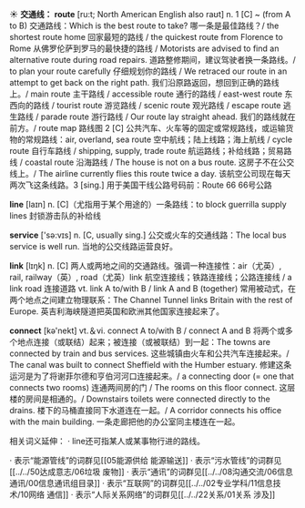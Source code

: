 ☀ <span class="category">**交通线：**</span>
<span class="vocabulary">**route**</span> [ru:t; North American English also raʊt]
<span class="definition">n. 1 [C] ~ (from A to B) 交通路线：</span>Which is the best route to take? 哪一条是最佳路线？/ the shortest route home 回家最短的路线 / the quickest route from Florence to Rome 从佛罗伦萨到罗马的最快捷的路线 / Motorists are advised to find an alternative route during road repairs. 道路整修期间，建议驾驶者换一条路线。/ to plan your route carefully 仔细规划你的路线 / We retraced our route in an attempt to get back on the right path. 我们沿原路返回，想回到正确的路线上。/ main route 主干路线 / accessible route 通行的路线 / east-west route 东西向的路线 / tourist route 游览路线 / scenic route 观光路线 / escape route 逃生路线 / parade route 游行路线 / Our route lay straight ahead. 我们的路线就在前方。/ route map 路线图 <span class="definition">2 [C] 公共汽车、火车等的固定或常规路线，或运输货物的常规路线：</span>air, overland, sea route 空中航线；陆上线路；海上航线 / cycle route 自行车路线 / shipping, supply, trade route 航运路线；补给线路；贸易路线 / coastal route 沿海路线 / The house is not on a bus route. 这房子不在公交线上。/ The airline currently flies this route twice a day. 该航空公司现在每天两次飞这条线路。<span class="definition">3 [sing.] 用于美国干线公路号码前：</span>Route 66 66号公路

<span class="vocabulary">**line**</span> [laɪn] 
<span class="definition">n. [C]（尤指用于某个用途的）一条路线：</span>to block guerrilla supply lines 封锁游击队的补给线

<span class="vocabulary">**service**</span> ['sə:vɪs] 
<span class="definition">n. [C, usually sing.] 公交或火车的交通线路：</span>The local bus service is well run. 当地的公交线路运营良好。

<span class="vocabulary">**link**</span> [lɪŋk] 
<span class="definition">n. [C] 两人或两地之间的交通路线。强调一种连接性：</span>air（尤英）, rail, railway（英）, road（尤英）link 航空连接线；铁路连接线；公路连接线 / a link road 连接道路 <span class="definition">vt. link A to/with B / link A and B (together) 常用被动式，在两个地点之间建立物理联系：</span>The Channel Tunnel links Britain with the rest of Europe. 英吉利海峡隧道把英国和欧洲其他国家连接起来了。

<span class="vocabulary">**connect**</span> [kə'nekt] 
<span class="definition">vt.＆vi. connect A to/with B / connect A and B 将两个或多个地点连接（或联结）起来；被连接（或被联结）到一起：</span>The towns are connected by train and bus services. 这些城镇由火车和公共汽车连接起来。/ The canal was built to connect Sheffield with the Humber estuary. 修建这条运河是为了将谢菲尔德和亨伯河河口连接起来。/ a connecting door (= one that connects two rooms) 连通两间房的门 / The rooms on this floor connect. 这层楼的房间是相通的。/ Downstairs toilets were connected directly to the drains. 楼下的马桶直接同下水道连在一起。/ A corridor connects his office with the main building. 一条走廊把他的办公室同主楼连在一起。

相关词义延伸：
· line还可指某人或某事物行进的路线。

· 表示“能源管线”的词群见[[05能源供给 能源输送]]
· 表示“污水管线”的词群见[[../../50达成意志/06垃圾 废物]]
· 表示“通讯”的词群见[[../../08沟通交流/06信息通讯/00信息通讯组目录]]
· 表示“互联网”的词群见[[../../02专业学科/11信息技术/10网络 通信]]
· 表示“人际关系网络”的词群见[[../../22关系/01关系 涉及]]
